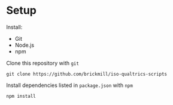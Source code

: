 # Setup

Install:
  - Git
  - Node.js
  - npm

Clone this repository with `git`
```
git clone https://github.com/brickmill/iso-qualtrics-scripts
```

Install dependencies listed in `package.json` with `npm`
```
npm install
```
